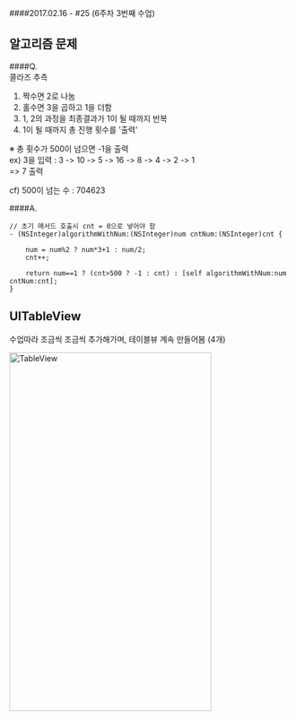 ####2017.02.16 - #25 (6주차 3번째 수업)

## 알고리즘 문제
####Q.  
콜라즈 추측  
1. 짝수면 2로 나눔  
2. 홀수면 3을 곱하고 1을 더함  
3. 1, 2의 과정을 최종결과가 1이 될 때까지 반복  
4. 1이 될 때까지 총 진행 횟수를 '출력'  

※ 총 횟수가 500이 넘으면 -1을 출력  
ex) 3을 입력 : 3 -> 10 -> 5 -> 16 -> 8 -> 4 -> 2 -> 1  
    => 7 출력
    
cf) 500이 넘는 수 : 704623

####A.  
```objc  
// 초기 매서드 호출시 cnt = 0으로 넣어야 함
- (NSInteger)algorithmWithNum:(NSInteger)num cntNum:(NSInteger)cnt {

    num = num%2 ? num*3+1 : num/2;
    cnt++;
    
    return num==1 ? (cnt>500 ? -1 : cnt) : [self algorithmWithNum:num cntNum:cnt];
}
```  

## UITableView
수업따라 조금씩 조금씩 추가해가며, 테이블뷰 계속 만들어봄 (4개)  

<a data-flickr-embed="true"  href="https://www.flickr.com/photos/145858067@N03/32902900826/in/dateposted-public/" title="TableView"><img src="https://c1.staticflickr.com/1/371/32902900826_01241bbec4_z.jpg" width="360" height="640" alt="TableView"></a><script async src="//embedr.flickr.com/assets/client-code.js" charset="utf-8"></script>